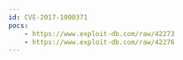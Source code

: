 ```yaml
---
id: CVE-2017-1000371
pocs:
    - https://www.exploit-db.com/raw/42273
    - https://www.exploit-db.com/raw/42276
---
```

